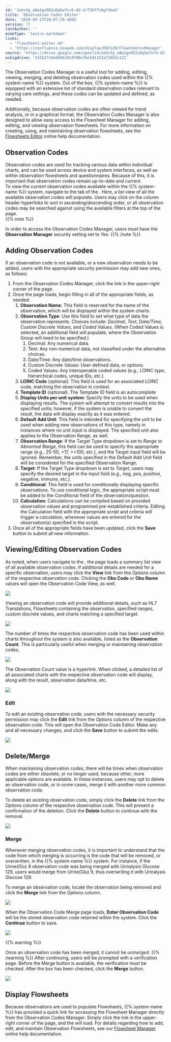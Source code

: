 ```yaml
---
id: '1ohx3g_a0w1go9E2uDq5w7nr6-AZ-VrTZhFfiHgfdkwU'
title: 'Observation Codes Editor'
date: '2020-03-13T20:07:29.409Z'
version: 77
lastAuthor: ''
mimeType: 'text/x-markdown'
links:
  - 'flowsheets-editor.md'
  - 'https://confluence.mieweb.com/display/DOCS10/Flowsheets+Manager'
source: 'https://drive.google.com/open?id=1ohx3g_a0w1go9E2uDq5w7nr6-AZ-VrTZhFfiHgfdkwU'
wikigdrive: '532b27c0e6b6629c0700a7be5d1152af2683c121'
---
```

The Observation Codes Manager is a useful tool for adding, editing, viewing, merging, and deleting observation codes used within the {{% system-name %}} system. Out of the box, {{% system-name %}} is equipped with an extensive list of standard observation codes relevant to varying care settings, and these codes can be updated and defined, as needed.

Additionally, because observation codes are often viewed for trend analysis, or in a graphical format, the Observation Codes Manager is also designed to allow easy access to the Flowsheet Manager for adding, editing, and viewing observation flowsheets. For more information on creating, using, and maintaining observation flowsheets, see the [Flowsheets Editor](flowsheets-editor.md) online help documentation.

## Observation Codes

Observation codes are used for tracking various data within individual charts, and can be used across device and system interfaces, as well as within observation flowsheets and questionnaires. Because of this, it is important that observation codes remain up-to-date and current.  
To view the current observation codes available within the {{% system-name %}} system, navigate to the tab of the . Here, a list view of all the available observation codes will populate. Users may click on the column header hyperlinks to sort in ascending/descending order, or all observation codes may be searched against using the available filters at the top of the page.  
{{% note %}}

In order to access the Observation Codes Manager, users must have the **Observation Manager** security setting set to *Yes*.
{{% /note %}}

## Adding Observation Codes

If an observation code is not available, or a new observation needs to be added, users with the appropriate security permission may add new ones, as follows:
1. From the Observation Codes Manager, click the link in the upper-right corner of the page.
2. Once the page loads, begin filling in all of the appropriate fields, as needed:
   1. <strong>Observation Name</strong>: This field is reserved for the name of the observation, which will be displayed within the system charts.
   2. <strong>Observation Type</strong>: Use this field to set what type of data the observation represents. Choices include: <em>Decimal</em>, <em>Text</em>, <em>Date/Time</em>, <em>Custom Discrete Values</em>, and <em>Coded Values</em>. (When Coded Values is selected, an additional field will populate, where the Observation Group will need to be specified.)
      1. Decimal: Any numerical data.
      2. Text: Any non-numerical data, not classified under the alternative choices.
      3. Date/Time: Any date/time observations.
      4. Custom Discrete Values: User-defined data, or options.
      5. Coded Values: Any interoperable coded values (e.g., LOINC type, hierarchical codes, unique IDs, etc.)
   3. <strong>LOINC Code</strong> (optional): This field is used for an associated LOINC code, matching the observation in context.
   4. <strong>Template ID</strong> (optional): The Template ID field is an autocomplete
   5. <strong>Display Units per unit system</strong>: Specify the units to be used when displaying results. The system will attempt to convert results into the specified units; however, if the system is unable to convert the result, the data will display exactly as it was entered.
   6. <strong>Default Add Unit</strong>: This field is intended for specifying the unit to be used when adding new observations of this type, namely in instances where no unit input is displayed. The specified unit also applies to the Observation Range, as well.
   7. <strong>Observation Range</strong>: If the Target Type dropdown is set to <em>Range</em> or <em>Abnormal Range</em>, this field can be used to specify the appropriate range (e.g., 25-50, <17, >=100, etc.), and the Target input field will be ignored. Remember, the units specified in the Default Add Unit field will be considered for the specified Observation Range.
   8. <strong>Target</strong>: If the Target Type dropdown is set to <em>Target</em>, users may specify the desired target in the input field (e.g., neg, pos, positive, negative, immune, etc.).
   9. <strong>Conditional</strong>: This field is used for conditionally displaying specific observations. To use conditional logic, the appropriate script must be added to the Conditional field of the observation/question.
   10. <strong>Calculation</strong>: Calculations can be compiled based on provided observation values and programmed pre-established criteria. Editing the Calculation field with the appropriate script and criteria will trigger a calculation, whenever values are entered for the observation(s) specified in the script.
3. Once all of the appropriate fields have been updated, click the <strong>Save</strong> button to submit all new information.


## Viewing/Editing Observation Codes

As noted, when users navigate to the , the page loads a summary list view of all available observation codes. If additional details are needed for a specific observation, users may click the **View** link from the *Options* column of the respective observation code. Clicking the **Obs Code** or **Obs Name** values will open the Observation Code View, as well.


![](../observation-codes-editor.assets/1c06defe5766a2c403df92b4881ce734.png)


Viewing an observation code will provide additional details, such as HL7 Translations, Flowsheets containing the observation, specified ranges, custom discrete values, and charts matching a specified target.


![](../observation-codes-editor.assets/08a9272c43a1de33bbdb23070043e9e4.png)


The number of times the respective observation code has been used within charts throughout the system is also available, listed as the **Observation Count**. This is particularly useful when merging or maintaining observation codes.


![](../observation-codes-editor.assets/00bb67ae17ea3ef22ad9ec6fbc3698ef.png)


The Observation Count value is a hyperlink. When clicked, a detailed list of all associated charts with the respective observation code will display, along with the result, observation data/time, etc.


![](../observation-codes-editor.assets/08efea25cd79bb1b316a645d57d2dc15.png)



### Edit

To edit an existing observation code, users with the necessary security permission may click the **Edit** link from the *Options* column of the respective observation code. This will open the Observation Code Editor. Make any and all necessary changes, and click the **Save** button to submit the edits.


![](../observation-codes-editor.assets/b61b1a5a51b14159a22e93043f4271cf.png)




## Delete/Merge

When maintaining observation codes, there will be times when observation codes are either obsolete, or no longer used, because other, more applicable options are available. In these instances, users may opt to delete an observation code, or in some cases, merge it with another more common observation code.

To delete an existing observation code, simply click the **Delete** link from the *Options* column of the respective observation code. This will present a confirmation of the deletion. Click the **Delete** button to continue with the removal.


![](../observation-codes-editor.assets/90881575de3a975a3553212da0202236.png)


### Merge

Whenever merging observation codes, it is important to understand that the code from which merging is occurring is the code that will be removed, or overwritten, in the {{% system-name %}} system. For instance, if the Urine(Glu) 9 observation code was being merged with Urinalysis Glucose 129, users would merge from Urine(Glu) 9, thus overwriting it with Urinalysis Glucose 129.

To merge an observation code, locate the observation being removed and click the **Merge** link from the *Options* column.


![](../observation-codes-editor.assets/512ce94ca5014498c2a8809898ac6266.png)


When the Observation Code Merge page loads, **Enter Observation Code** will be the stored observation code retained within the system. Click the **Continue** button to save.


![](../observation-codes-editor.assets/6afe70381a50458b7223d94edd20628c.png)



{{% warning %}}

Once an observation code has been merged, it cannot be *unmerged*.
{{% /warning %}}
After continuing, users will be prompted with a verification page. Before the Merge button is available, the verification must be checked. After the box has been checked, click the **Merge** button.


![](../observation-codes-editor.assets/cc4d55a9f205b3e8ddb1c04e4147e312.png)



## Display Flowsheets

Because observations are used to populate Flowsheets, {{% system-name %}} has provided a quick link for accessing the Flowsheet Manager directly from the Observation Codes Manager. Simply click the link in the upper-right corner of the page, and the will load.
For details regarding how to add, edit, and maintain Observation Flowsheets, see our [Flowsheet Manager](https://confluence.mieweb.com/display/DOCS10/Flowsheets+Manager) online help documentation.
